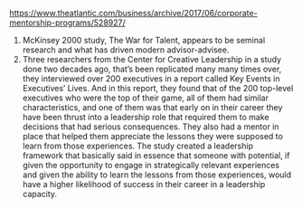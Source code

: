 https://www.theatlantic.com/business/archive/2017/06/corporate-mentorship-programs/528927/

1. McKinsey 2000 study, The War for Talent, appears to be seminal research and what has driven modern advisor-advisee.
2. Three researchers from the Center for Creative Leadership in a study done two decades ago, that’s been replicated many many times over, they interviewed over 200 executives in a report called Key Events in Executives’ Lives. And in this report, they found that of the 200 top-level executives who were the top of their game, all of them had similar characteristics, and one of them was that early on in their career they have been thrust into a leadership role that required them to make decisions that had serious consequences. They also had a mentor in place that helped them appreciate the lessons they were supposed to learn from those experiences. The study created a leadership framework that basically said in essence that someone with potential, if given the opportunity to engage in strategically relevant experiences and given the ability to learn the lessons from those experiences, would have a higher likelihood of success in their career in a leadership capacity.
